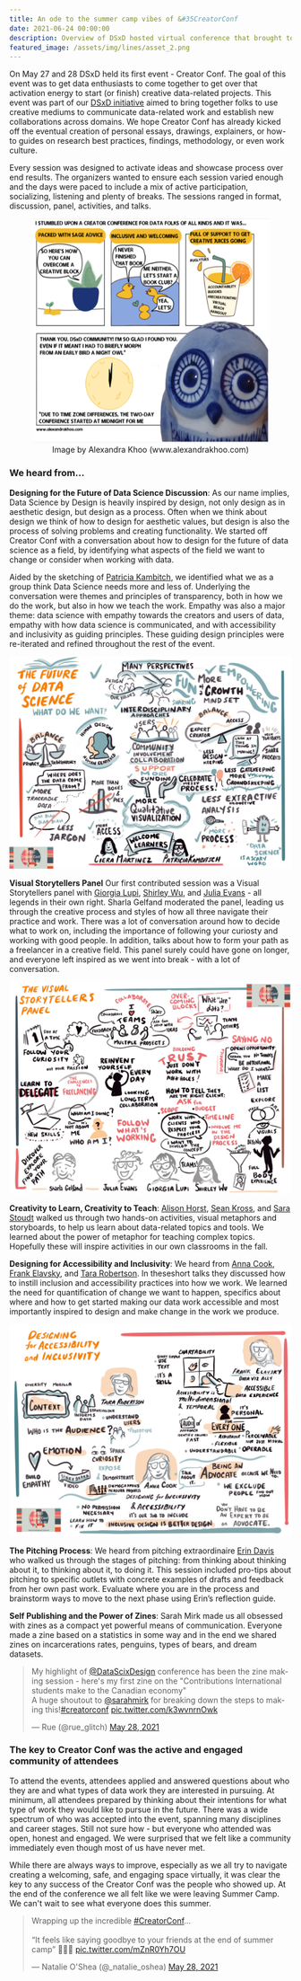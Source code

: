 ```yaml
---
title: An ode to the summer camp vibes of &#35CreatorConf
date: 2021-06-24 00:00:00
description: Overview of DSxD hosted virtual conference that brought together creative data enthusiast across all fields. 
featured_image: /assets/img/lines/asset_2.png
--- 
```



On May 27 and 28 DSxD held its first event - Creator Conf.  The goal of this event was to get data enthusiasts to come together to get over that activation energy to start (or finish) creative data-related projects. This event was part of our [DSxD initiative](http://datasciencebydesign.org/blog/dsxd-overview) aimed to bring together folks to use creative mediums to communicate data-related work and establish new collaborations across domains. We hope Creator Conf has already kicked off the eventual creation of personal essays, drawings, explainers, or how-to guides on research best practices, findings, methodology, or even work culture.

Every session was designed to activate ideas and showcase process over end results. The organizers wanted to ensure each session varied enough and the days were paced to include a  mix of active participation, socializing, listening and plenty of breaks. The sessions ranged in format, discussion, panel, activities, and talks. 
<center>
<figure>
	<img src="../assets/img/playthink/cartoon.png" height="400" alt="Cartoon: I stumbled upon a creator conference data science folks of all kinds and it was....Packed with sage advie, inclusive and welcoming, full of support to get creative juices flowing. Last Column. Thank you DSxD Community! I'm so glad I found you even it it meant I had to briefly morph from an early bird to a night owl.">
	<figcaption>Image by Alexandra Khoo (www.alexandrakhoo.com) </figcaption>
</figure>
</center>

### We heard from...

**Designing for the Future of Data Science Discussion**: As our name implies, Data Science by Design is heavily inspired by design, not only design as in aesthetic design, but design as a process.  Often when we think about design we think of how to design for aesthetic values, but design is also the process of solving problems and creating functionality.  We started off Creator Conf with a conversation about how to design for the future of data science as a field, by identifying what aspects of the field we want to change or consider when working with data. 

Aided by the sketching of [Patricia Kambitch](https://playthink.com/), we identified what we as a group think Data Science needs more and less of. Underlying the conversation were themes and principles of transparency, both in how we do the work, but also in how we teach the work. Empathy was also a major theme: data science with empathy towards the creators and users of data, empathy with how data science is communicated, and with accessibility and inclusivity as guiding principles. These guiding design principles were re-iterated and refined throughout the rest of the event.


<img src="../assets/img/playthink/future.jpeg" alt="Future of Data Science: how do we want to design for the future of data science? Balance, Celebration of the messy process, more qualitative visualization, less gatekeeping more groundkeeping, less jargon, more traceable data, human centered design and more!
">

**Visual Storytellers Panel** Our first contributed session was a Visual Storytellers panel with [Giorgia Lupi](http://giorgialupi.com/), [Shirley Wu](https://shirleywu.studio/), and [Julia Evans](https://wizardzines.com/) - all legends in their own right. Sharla Gelfand moderated the panel, leading us through the creative process and styles of how all three navigate their practice and work. There was a lot of conversation around how to decide what to work on, including the importance of following your curiosty and working with good people. In addition, talks about how to form your path as a freelancer in a creative field. This panel surely could have gone on longer, and everyone left inspired as we went into break - with a lot of conversation.

<img src="../assets/img/playthink/visual.jpeg" alt="Sketch showing cartoons of speakers and words and sketches describing reinvent yourself, follow your curiosity, gain new skills, teach others, ❤️ working with others (except A**holes)">

**Creativity to Learn, Creativity to Teach**: [Alison Horst](https://www.allisonhorst.com/), [Sean Kross](https://seankross.com/), and [Sara Stoudt](https://sastoudt.github.io/) walked us through two hands-on activities, visual metaphors and storyboards, to help us learn about data-related topics and tools. We learned about the power of metaphor for teaching complex topics. Hopefully these will inspire activities in our own classrooms in the fall.  

**Designing for Accessibility and Inclusivity**: We heard from [Anna Cook](https://annaecook.com/links), [Frank Elavsky](https://chartability.fizz.studio/), and [Tara Robertson](https://tararobertson.ca/). In theseshort talks they discussed how to instill inclusion and accessibility practices into how we work.  We learned the need for quantification of change we want to happen, specifics about where and how to get started making our data work accessible and most importantly inspired to design and make change in the work we produce.

<img src="../assets/img/playthink/inclusive.jpeg" alt= "Sketch with cartoons  temporal, its a skill!, be an advocate because we need to, define your audience, stakeholders, build empathy!">

**The Pitching Process**: We heard from pitching extraordinaire [Erin Davis](https://erdavis.com/) who walked us through the stages of pitching: from thinking about thinking about it, to thinking about it, to doing it. This session included pro-tips about pitching to specific outlets with concrete examples of drafts and feedback from her own past work. Evaluate where you are in the process and brainstorm ways to move to the next phase using Erin’s reflection guide. 

**Self Publishing and the Power of Zines**: Sarah Mirk made us all obsessed with zines as a compact yet powerful means of communication. Everyone made a zine based on a statistics in some way and in the end we shared zines on incarcerations rates, penguins, types of bears, and dream datasets.  

<blockquote class="twitter-tweet"><p lang="en" dir="ltr">My highlight of <a href="https://twitter.com/DataScixDesign?ref_src=twsrc%5Etfw">@DataScixDesign</a> conference has been the zine making session - here&#39;s my first zine on the &quot;Contributions International students make to the Canadian economy&quot; <br>A huge shoutout to <a href="https://twitter.com/sarahmirk?ref_src=twsrc%5Etfw">@sarahmirk</a> for breaking down the steps to making this!<a href="https://twitter.com/hashtag/creatorconf?src=hash&amp;ref_src=twsrc%5Etfw">#creatorconf</a> <a href="https://t.co/k3wvnrnOwk">pic.twitter.com/k3wvnrnOwk</a></p>&mdash; Rue (@rue_glitch) <a href="https://twitter.com/rue_glitch/status/1398387150803013634?ref_src=twsrc%5Etfw">May 28, 2021</a></blockquote> <script async src="https://platform.twitter.com/widgets.js" charset="utf-8"></script>

### The key to Creator Conf was the active and engaged community of attendees
 
To attend the events, attendees applied and answered questions about who they are and what types of data work they are interested in pursuing. At minimum, all attendees prepared by thinking about their intentions for what type of work they would like to pursue in the future. There was a wide spectrum of who was accepted into the event, spanning many disciplines and career stages. Still not sure how - but everyone who attended was open, honest and engaged.  We were surprised that we felt like a community immediately even though most of us have never met.   

While there are always ways to improve, especially as we all try to navigate creating a welcoming, safe, and engaging space virtually, it was clear the key to any success of the Creator Conf was the people who showed up.  At the end of the conference we all felt like we were leaving Summer Camp. We can't wait to see what everyone does this summer.


<blockquote class="twitter-tweet"><p lang="en" dir="ltr">Wrapping up the incredible <a href="https://twitter.com/hashtag/CreatorConf?src=hash&amp;ref_src=twsrc%5Etfw">#CreatorConf</a>... <br><br>“It feels like saying goodbye to your friends at the end of summer camp” 💯😭💕 <a href="https://t.co/mZnR0Yh7OU">pic.twitter.com/mZnR0Yh7OU</a></p>&mdash; Natalie O&#39;Shea (@_natalie_oshea) <a href="https://twitter.com/_natalie_oshea/status/1398395223445757952?ref_src=twsrc%5Etfw">May 28, 2021</a></blockquote> <script async src="https://platform.twitter.com/widgets.js" charset="utf-8"></script>

